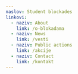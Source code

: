 ```yaml
---
naslov: Student blockades
linkovi:
  - naziv: About
    link: /o-blokadama
  - naziv: News
    link: /vesti
  - naziv: Public actions
    link: /akcije
  - naziv: Contact
    link: /kontakt
---
```

